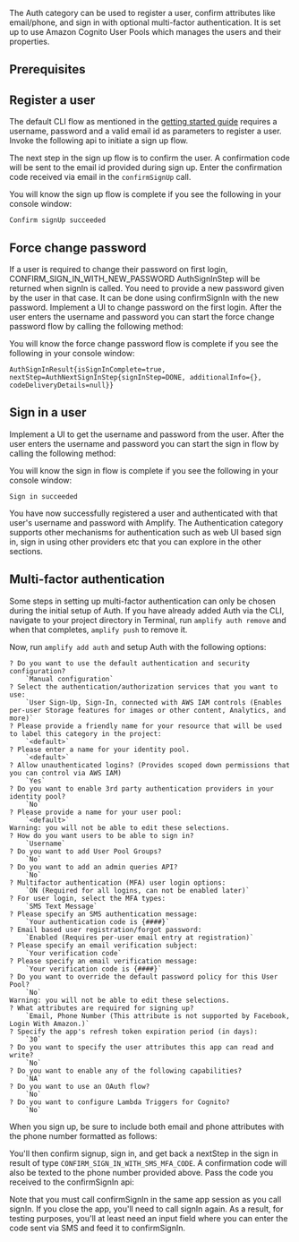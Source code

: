 
The Auth category can be used to register a user, confirm attributes like email/phone, and sign in with optional multi-factor authentication. It is set up to use Amazon Cognito User Pools which manages the users and their properties.

## Prerequisites

<inline-fragment platform="ios" src="~/lib/auth/fragments/ios/getting_started/10_preReq.md"></inline-fragment>
<inline-fragment platform="android" src="~/lib/auth/fragments/android/common_prereq.md"></inline-fragment>
<inline-fragment platform="flutter" src="~/lib/auth/fragments/flutter/common_prereq.md"></inline-fragment>

## Register a user

The default CLI flow as mentioned in the [getting started guide](~/lib/auth/getting-started.md) requires a username, password and a valid email id as parameters to register a user. Invoke the following api to initiate a sign up flow.

<inline-fragment platform="ios" src="~/lib/auth/fragments/ios/signin/10_signUp.md"></inline-fragment>
<inline-fragment platform="android" src="~/lib/auth/fragments/android/signin/10_signUp.md"></inline-fragment>
<inline-fragment platform="flutter" src="~/lib/auth/fragments/flutter/signin/10_signUp.md"></inline-fragment>

The next step in the sign up flow is to confirm the user. A confirmation code will be sent to the email id provided during sign up. Enter the confirmation code received via email in the `confirmSignUp` call.

<inline-fragment platform="ios" src="~/lib/auth/fragments/ios/signin/20_confirmSignUp.md"></inline-fragment>
<inline-fragment platform="android" src="~/lib/auth/fragments/android/signin/20_confirmSignUp.md"></inline-fragment>
<inline-fragment platform="flutter" src="~/lib/auth/fragments/flutter/signin/20_confirmSignUp.md"></inline-fragment>

You will know the sign up flow is complete if you see the following in your console window:

```console
Confirm signUp succeeded
```

## Force change password
If a user is required to change their password on first login, CONFIRM_SIGN_IN_WITH_NEW_PASSWORD AuthSignInStep will be returned when signIn is called. You need to provide a new password given by the user in that case. It can be done using confirmSignIn with the new password.
Implement a UI to change password on the first login. After the user enters the username and password you can start the force change password flow by calling the following method:

<inline-fragment platform="ios" src="~/lib/auth/fragments/ios/signin/30_signIn.md"></inline-fragment>
<inline-fragment platform="android" src="~/lib/auth/fragments/android/signin/25_forceChangePassword.md"></inline-fragment>
<inline-fragment platform="flutter" src="~/lib/auth/fragments/flutter/signin/30_signIn.md"></inline-fragment>

You will know the force change password flow is complete if you see the following in your console window:

```console
AuthSignInResult{isSignInComplete=true, nextStep=AuthNextSignInStep{signInStep=DONE, additionalInfo={}, codeDeliveryDetails=null}}
```

## Sign in a user

Implement a UI to get the username and password from the user. After the user enters the username and password you can start the sign in flow by calling the following method:

<inline-fragment platform="ios" src="~/lib/auth/fragments/ios/signin/30_signIn.md"></inline-fragment>
<inline-fragment platform="android" src="~/lib/auth/fragments/android/signin/30_signIn.md"></inline-fragment>
<inline-fragment platform="flutter" src="~/lib/auth/fragments/flutter/signin/30_signIn.md"></inline-fragment>

You will know the sign in flow is complete if you see the following in your console window:

```console
Sign in succeeded
```

You have now successfully registered a user and authenticated with that user's username and password with Amplify. The Authentication category supports other mechanisms for authentication such as web UI based sign in, sign in using other providers etc that you can explore in the other sections.

## Multi-factor authentication

Some steps in setting up multi-factor authentication can only be chosen during the initial setup of Auth. If you have already added Auth via the CLI, navigate to your project directory in Terminal, run `amplify auth remove` and when that completes, `amplify push` to remove it.  

Now, run `amplify add auth` and setup Auth with the following options:  

```console
? Do you want to use the default authentication and security configuration? 
    `Manual configuration`
? Select the authentication/authorization services that you want to use: 
    `User Sign-Up, Sign-In, connected with AWS IAM controls (Enables per-user Storage features for images or other content, Analytics, and more)`
? Please provide a friendly name for your resource that will be used to label this category in the project: 
    `<default>`
? Please enter a name for your identity pool. 
    `<default>`
? Allow unauthenticated logins? (Provides scoped down permissions that you can control via AWS IAM) 
    `Yes`
? Do you want to enable 3rd party authentication providers in your identity pool? 
    `No`
? Please provide a name for your user pool: 
    `<default>`
Warning: you will not be able to edit these selections.
? How do you want users to be able to sign in? 
    `Username`
? Do you want to add User Pool Groups? 
    `No`
? Do you want to add an admin queries API? 
    `No`
? Multifactor authentication (MFA) user login options: 
    `ON (Required for all logins, can not be enabled later)`
? For user login, select the MFA types: 
    `SMS Text Message`
? Please specify an SMS authentication message: 
    `Your authentication code is {####}`
? Email based user registration/forgot password: 
    `Enabled (Requires per-user email entry at registration)`
? Please specify an email verification subject: 
    `Your verification code`
? Please specify an email verification message: 
    `Your verification code is {####}`
? Do you want to override the default password policy for this User Pool? 
    `No`
Warning: you will not be able to edit these selections.
? What attributes are required for signing up? 
    `Email, Phone Number (This attribute is not supported by Facebook, Login With Amazon.)`
? Specify the app's refresh token expiration period (in days): 
    `30`
? Do you want to specify the user attributes this app can read and write? 
    `No`
? Do you want to enable any of the following capabilities?
    `NA`
? Do you want to use an OAuth flow? 
    `No`
? Do you want to configure Lambda Triggers for Cognito? 
    `No`
```

When you sign up, be sure to include both email and phone attributes with the phone number formatted as follows:

<inline-fragment platform="ios" src="~/lib/auth/fragments/ios/signin/40_multi_factor_signup.md"></inline-fragment>
<inline-fragment platform="android" src="~/lib/auth/fragments/android/signin/40_multi_factor_signup.md"></inline-fragment>
<inline-fragment platform="flutter" src="~/lib/auth/fragments/flutter/signin/40_multi_factor_signup.md"></inline-fragment>

You'll then confirm signup, sign in, and get back a nextStep in the sign in result of type `CONFIRM_SIGN_IN_WITH_SMS_MFA_CODE`.
A confirmation code will also be texted to the phone number provided above. Pass the code you received to the confirmSignIn api:

<amplify-callout>
Note that you must call confirmSignIn in the same app session as you call signIn. If you close the app, you'll need to call signIn again.
As a result, for testing purposes, you'll at least need an input field where you can enter the code sent via SMS and feed it to confirmSignIn.
</amplify-callout>

<inline-fragment platform="ios" src="~/lib/auth/fragments/ios/signin/50_multi_factor_confirm_signin.md"></inline-fragment>
<inline-fragment platform="android" src="~/lib/auth/fragments/android/signin/50_multi_factor_confirm_signin.md"></inline-fragment>
<inline-fragment platform="flutter" src="~/lib/auth/fragments/flutter/signin/50_multi_factor_confirm_signin.md"></inline-fragment>
